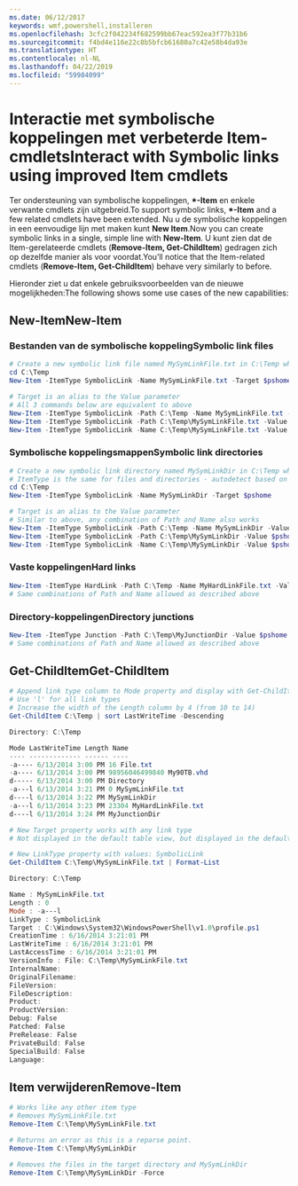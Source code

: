 ```yaml
---
ms.date: 06/12/2017
keywords: wmf,powershell,installeren
ms.openlocfilehash: 3cfc2f042234f682599bb67eac592ea3f77b31b6
ms.sourcegitcommit: f4bd4e116e22c8b5bfcb61680a7c42e58b4da93e
ms.translationtype: HT
ms.contentlocale: nl-NL
ms.lasthandoff: 04/22/2019
ms.locfileid: "59984099"
---
```

# <a name="interact-with-symbolic-links-using-improved-item-cmdlets"></a><span data-ttu-id="40774-102">Interactie met symbolische koppelingen met verbeterde Item-cmdlets</span><span class="sxs-lookup"><span data-stu-id="40774-102">Interact with Symbolic links using improved Item cmdlets</span></span>

<span data-ttu-id="40774-103">Ter ondersteuning van symbolische koppelingen,  **\*-Item** en enkele verwante cmdlets zijn uitgebreid.</span><span class="sxs-lookup"><span data-stu-id="40774-103">To support symbolic links, **\*-Item** and a few related cmdlets have been extended.</span></span> <span data-ttu-id="40774-104">Nu u de symbolische koppelingen in een eenvoudige lijn met maken kunt **New Item**.</span><span class="sxs-lookup"><span data-stu-id="40774-104">Now you can create symbolic links in a single, simple line with **New-Item**.</span></span> <span data-ttu-id="40774-105">U kunt zien dat de Item-gerelateerde cmdlets (**Remove-Item, Get-ChildItem**) gedragen zich op dezelfde manier als voor voordat.</span><span class="sxs-lookup"><span data-stu-id="40774-105">You’ll notice that the Item-related cmdlets (**Remove-Item, Get-ChildItem**) behave very similarly to before.</span></span>

<span data-ttu-id="40774-106">Hieronder ziet u dat enkele gebruiksvoorbeelden van de nieuwe mogelijkheden:</span><span class="sxs-lookup"><span data-stu-id="40774-106">The following shows some use cases of the new capabilities:</span></span>

## <a name="new-item"></a><span data-ttu-id="40774-107">New-Item</span><span class="sxs-lookup"><span data-stu-id="40774-107">New-Item</span></span>

### <a name="symbolic-link-files"></a><span data-ttu-id="40774-108">Bestanden van de symbolische koppeling</span><span class="sxs-lookup"><span data-stu-id="40774-108">Symbolic link files</span></span>

```powershell
# Create a new symbolic link file named MySymLinkFile.txt in C:\Temp which links to $pshome\profile.ps1
cd C:\Temp
New-Item -ItemType SymbolicLink -Name MySymLinkFile.txt -Target $pshome\profile.ps1

# Target is an alias to the Value parameter
# All 3 commands below are equivalent to above
New-Item -ItemType SymbolicLink -Path C:\Temp -Name MySymLinkFile.txt -Value $pshome\profile.ps1
New-Item -ItemType SymbolicLink -Path C:\Temp\MySymLinkFile.txt -Value $pshome\profile.ps1
New-Item -ItemType SymbolicLink -Name C:\Temp\MySymLinkFile.txt -Value $pshome\profile.ps1
```

### <a name="symbolic-link-directories"></a><span data-ttu-id="40774-109">Symbolische koppelingsmappen</span><span class="sxs-lookup"><span data-stu-id="40774-109">Symbolic link directories</span></span>

```powershell
# Create a new symbolic link directory named MySymLinkDir in C:\Temp which links to the $pshome folder
# ItemType is the same for files and directories - autodetect based on specified target
cd C:\Temp
New-Item -ItemType SymbolicLink -Name MySymLinkDir -Target $pshome

# Target is an alias to the Value parameter
# Similar to above, any combination of Path and Name also works
New-Item -ItemType SymbolicLink -Path C:\Temp -Name MySymLinkDir -Value $pshome
New-Item -ItemType SymbolicLink -Path C:\Temp\MySymLinkDir -Value $pshome
New-Item -ItemType SymbolicLink -Name C:\Temp\MySymLinkDir -Value $pshome
```

### <a name="hard-links"></a><span data-ttu-id="40774-110">Vaste koppelingen</span><span class="sxs-lookup"><span data-stu-id="40774-110">Hard links</span></span>

```powershell
New-Item -ItemType HardLink -Path C:\Temp -Name MyHardLinkFile.txt -Value $pshome\profile.ps1
# Same combinations of Path and Name allowed as described above
```

### <a name="directory-junctions"></a><span data-ttu-id="40774-111">Directory-koppelingen</span><span class="sxs-lookup"><span data-stu-id="40774-111">Directory junctions</span></span>

```powershell
New-Item -ItemType Junction -Path C:\Temp\MyJunctionDir -Value $pshome
# Same combinations of Path and Name allowed as described above
```

## <a name="get-childitem"></a><span data-ttu-id="40774-112">Get-ChildItem</span><span class="sxs-lookup"><span data-stu-id="40774-112">Get-ChildItem</span></span>

```powershell
# Append link type column to Mode property and display with Get-ChildItem
# Use 'l' for all link types
# Increase the width of the Length column by 4 (from 10 to 14)
Get-ChildItem C:\Temp | sort LastWriteTime -Descending

Directory: C:\Temp

Mode LastWriteTime Length Name
---- ------------- ------ ----
-a---- 6/13/2014 3:00 PM 16 File.txt
-a---- 6/13/2014 3:00 PM 98956046499840 My90TB.vhd
d----- 6/13/2014 3:00 PM Directory
-a---l 6/13/2014 3:21 PM 0 MySymLinkFile.txt
d----l 6/13/2014 3:22 PM MySymLinkDir
-a---l 6/13/2014 3:23 PM 23304 MyHardLinkFile.txt
d----l 6/13/2014 3:24 PM MyJunctionDir

# New Target property works with any link type
# Not displayed in the default table view, but displayed in the default list view

# New LinkType property with values: SymbolicLink
Get-ChildItem C:\Temp\MySymLinkFile.txt | Format-List

Directory: C:\Temp

Name : MySymLinkFile.txt
Length : 0
Mode : -a---l
LinkType : SymbolicLink
Target : C:\Windows\System32\WindowsPowerShell\v1.0\profile.ps1
CreationTime : 6/16/2014 3:21:01 PM
LastWriteTime : 6/16/2014 3:21:01 PM
LastAccessTime : 6/16/2014 3:21:01 PM
VersionInfo : File: C:\Temp\MySymLinkFile.txt
InternalName:
OriginalFilename:
FileVersion:
FileDescription:
Product:
ProductVersion:
Debug: False
Patched: False
PreRelease: False
PrivateBuild: False
SpecialBuild: False
Language:
```

## <a name="remove-item"></a><span data-ttu-id="40774-113">Item verwijderen</span><span class="sxs-lookup"><span data-stu-id="40774-113">Remove-Item</span></span>

```powershell
# Works like any other item type
# Removes MySymLinkFile.txt
Remove-Item C:\Temp\MySymLinkFile.txt

# Returns an error as this is a reparse point.
Remove-Item C:\Temp\MySymLinkDir

# Removes the files in the target directory and MySymLinkDir
Remove-Item C:\Temp\MySymLinkDir -Force
```
